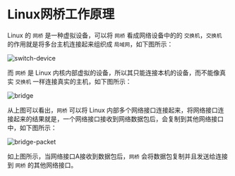 # Linux网桥工作原理

Linux 的 `网桥` 是一种虚拟设备，可以将 `网桥` 看成网络设备中的的 `交换机`，`交换机` 的作用就是将多台主机连接起来组织成 `局域网`，如下图所示：

![switch-device](https://raw.githubusercontent.com/liexusong/linux-source-code-analyze/master/images/net-bridge/switch.png)

而 `网桥` 是 Linux 内核内部虚拟的设备，所以其只能连接本机的设备，而不能像真实 `交换机` 一样连接真实的主机，如下图所示：

![bridge](https://raw.githubusercontent.com/liexusong/linux-source-code-analyze/master/images/net-bridge/bridge.jpg)

从上图可以看出，`网桥` 可以将 Linux 内部多个网络接口连接起来，将网络接口连接起来的结果就是，一个网络接口接收到网络数据包后，会复制到其他网络接口中，如下图所示：

![bridge-packet](https://raw.githubusercontent.com/liexusong/linux-source-code-analyze/master/images/net-bridge/bridge-packet.jpg)

如上图所示，当网络接口A接收到数据包后，`网桥` 会将数据包复制并且发送给连接到 `网桥` 的其他网络接口。



